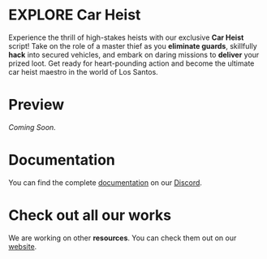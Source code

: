 # EXPLORE Car Heist
Experience the thrill of high-stakes heists with our exclusive **Car Heist** script! Take on the role of a master thief as you **eliminate guards**, skillfully **hack** into secured vehicles, and embark on daring missions to **deliver** your prized loot. Get ready for heart-pounding action and become the ultimate car heist maestro in the world of Los Santos.

# Preview
_Coming Soon._

# Documentation
You can find the complete [documentation](https://discord.com/channels/957638068465201172/1158689777038671992) on our [Discord](https://discord.gg/DnW5vvhkUc).

# Check out all our works
We are working on other **resources**. You can check them out on our [website](https://www.gta-explore.com/#services).
